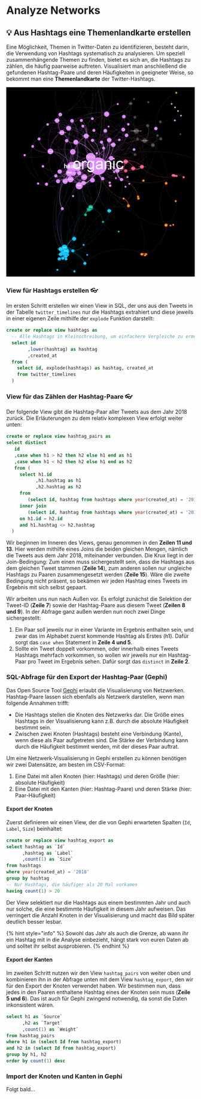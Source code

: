 # Analyze Networks

## 💡 Aus Hashtags eine Themenlandkarte erstellen

Eine Möglichkeit, Themen in Twitter-Daten zu identifizieren, besteht darin, die Verwendung von Hashtags systematisch zu analysieren. Um speziell zusammenhängende Themen zu finden, bietet es sich an, die Hashtags zu zählen, die häufig paarweise auftreten. Visualisiert man anschließend die gefundenen Hashtag-Paare und deren Häufigkeiten in geeigneter Weise, so bekommt man eine **Themenlandkarte** der Twitter-Hashtags.

![Beispiel f&#xFC;r eine Themenlandkarte auf Basis von Hashtags.](../../.gitbook/assets/hashtag_network.png)

### View für Hashtags erstellen 👓 

Im ersten Schritt erstellen wir einen View in SQL, der uns aus den Tweets in der Tabelle `twitter_timelines` nur die Hashtags extrahiert und diese jeweils in einer eigenen Zeile mithilfe der `explode` Funktion darstellt:

```sql
create or replace view hashtags as
  -- Alle Hashtags in Kleinschreibung, um einfachere Vergleiche zu ermöglichen
  select id
        ,lower(hashtag) as hashtag
        ,created_at
  from (
    select id, explode(hashtags) as hashtag, created_at
    from twitter_timelines
  )
```

### View für das Zählen der Hashtag-Paare 👓 

Der folgende View gibt die Hashtag-Paar aller Tweets aus dem Jahr 2018 zurück. Die Erläuterungen zu dem relativ komplexen View erfolgt weiter unten:

```sql
create or replace view hashtag_pairs as
select distinct
   id
   ,case when h1 > h2 then h2 else h1 end as h1
   ,case when h1 < h2 then h2 else h1 end as h2 
   from (
     select h1.id
           ,h1.hashtag as h1
           ,h2.hashtag as h2 
     from 
        (select id, hashtag from hashtags where year(created_at) = '2018') h1
     inner join 
        (select id, hashtag from hashtags where year(created_at) = '2018') h2
     on h1.id = h2.id
     and h1.hashtag <> h2.hashtag
  )
```

Wir beginnen im Inneren des Views, genau genommen in den **Zeilen 11 und 13**. Hier werden mithilfe eines Joins die beiden gleichen Mengen, nämlich die Tweets aus dem Jahr 2018, miteinander verbunden. Die Krux liegt in der Join-Bedingung: Zum einen muss sichergestellt sein, dass die Hashtags aus dem gleichen Tweet stammen \(**Zeile 14**\), zum anderen sollen nur ungleiche Hashtags zu Paaren zusammengesetzt werden \(**Zeile 15**\). Wäre die zweite Bedingung nicht präsent, so bekämen wir jeden Hashtag eines Tweets im Ergebnis mit sich selbst gepaart.

Wir arbeiten uns nun nach Außen vor. Es erfolgt zunächst die Selektion der Tweet-ID \(**Zeile 7**\) sowie der Hashtag-Paare aus diesem Tweet \(**Zeilen 8 und 9**\). In der Abfrage ganz außen werden nun noch zwei Dinge sichergestellt:

1. Ein Paar soll jeweils nur in einer Variante im Ergebnis enthalten sein, und zwar das im Alphabet zuerst kommende Hashtag als Erstes \(h1\). Dafür sorgt das `case when` Statement in **Zeile 4 und 5**.
2. Sollte ein Tweet doppelt vorkommen, oder innerhalb eines Tweets Hashtags mehrfach vorkommen, so wollen wir jeweils nur ein Hashtag-Paar pro Tweet im Ergebnis sehen. Dafür sorgt das `distinct` in **Zeile 2**.

### SQL-Abfrage für den Export der Hashtag-Paar \(Gephi\)

Das Open Source Tool [Gephi](https://gephi.org/) erlaubt die Visualisierung von Netzwerken. Hashtag-Paare lassen sich ebenfalls als Netzwerk darstellen, wenn man folgende Annahmen trifft:

* Die Hashtags stellen die Knoten des Netzwerks dar. Die Größe eines Hashtags in der Visualisierung kann z.B. durch die absolute Häufigkeit bestimmt sein.
* Zwischen zwei Knoten \(Hashtags\) besteht eine Verbindung \(Kante\), wenn diese als Paar aufgetreten sind. Die Stärke der Verbindung kann durch die Häufigkeit bestimmt werden, mit der dieses Paar auftrat.

Um eine Netzwerk-Visualisierung in Gephi erstellen zu können benötigen wir zwei Datensätze, am besten im CSV-Format:

1. Eine Datei mit allen Knoten \(hier: Hashtags\) und deren Größe \(hier: absolute Häufigkeit\)
2. Eine Datei mit den Kanten \(hier: Hashtag-Paare\) und deren Stärke \(hier: Paar-Häufigkeit\)

#### Export der Knoten

Zuerst definieren wir einen View, der die von Gephi erwarteten Spalten \(`Id`, `Label`, `Size`\) beinhaltet:

```sql
create or replace view hashtag_export as
select hashtag as `Id`
      ,hashtag as `Label`
      ,count(1) as `Size`
from hashtags
where year(created_at) = '2018'
group by hashtag
-- Nur Hashtags, die häufiger als 20 Mal vorkamen
having count(1) > 20
```

Der View selektiert nur die Hashtags aus einem bestimmten Jahr und auch nur solche, die eine bestimmte Häufigkeit in diesem Jahr aufweisen. Das verringert die Anzahl Knoten in der Visualisierung und macht das Bild später deutlich besser lesbar.

{% hint style="info" %}
Sowohl das Jahr als auch die Grenze, ab wann ihr ein Hashtag mit in die Analyse einbezieht, hängt stark von euren Daten ab und solltet ihr selbst ausprobieren.
{% endhint %}

#### Export der Kanten

Im zweiten Schritt nutzen wir den View `hashtag_pairs` von weiter oben und kombinieren ihn in der Abfrage unten mit dem View `hashtag_export`, den wir für den Export der Knoten verwendet haben. Wir bestimmen nun, dass jedes in den Paaren enthaltene Hashtag eines der Knoten sein muss \(**Zeile 5 und 6**\). Das ist auch für Gephi zwingend notwendig, da sonst die Daten inkonsistent wären.

```sql
select h1 as `Source`
      ,h2 as `Target`
      ,count(1) as `Weight`
from hashtag_pairs 
where h1 in (select Id from hashtag_export)
and h2 in (select Id from hashtag_export)
group by h1, h2
order by count(1) desc
```

### Import der Knoten und Kanten in Gephi

Folgt bald...

